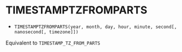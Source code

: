 # TIMESTAMPTZFROMPARTS


-   `TIMESTAMPTZFROMPARTS(year, month, day, hour, minute, second[, nanosecond[, timezone]])`

Equivalent to `TIMESTAMP_TZ_FROM_PARTS`


